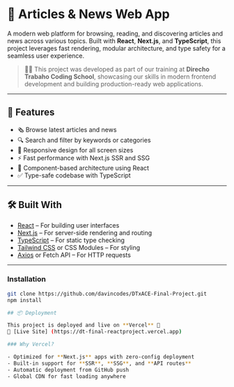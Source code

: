 # 📰 Articles & News Web App

A modern web platform for browsing, reading, and discovering articles and news across various topics. Built with **React**, **Next.js**, and **TypeScript**, this project leverages fast rendering, modular architecture, and type safety for a seamless user experience.

> 🧑‍🏫 This project was developed as part of our training at **Direcho Trabaho Coding School**, showcasing our skills in modern frontend development and building production-ready web applications.

---

## 🚀 Features

- 🗞️ Browse latest articles and news  
- 🔍 Search and filter by keywords or categories  
- 📱 Responsive design for all screen sizes  
- ⚡ Fast performance with Next.js SSR and SSG  
- 🧩 Component-based architecture using React  
- ✅ Type-safe codebase with TypeScript

---

## 🛠️ Built With

- [React](https://en.wikipedia.org/wiki/React_(software)) – For building user interfaces  
- [Next.js](https://en.wikipedia.org/wiki/Next.js) – For server-side rendering and routing  
- [TypeScript](https://en.wikipedia.org/wiki/TypeScript) – For static type checking  
- [Tailwind CSS](https://en.wikipedia.org/wiki/Tailwind_CSS) or CSS Modules – For styling  
- [Axios](https://en.wikipedia.org/wiki/Axios_(software)) or Fetch API – For HTTP requests

---

### Installation

```bash
git clone https://github.com/davincodes/DTxACE-Final-Project.git
npm install

## 📦 Deployment

This project is deployed and live on **Vercel** 🚀  
🔗 [Live Site] (https://dt-final-reactproject.vercel.app)

### Why Vercel?

- Optimized for **Next.js** apps with zero-config deployment  
- Built-in support for **SSR**, **SSG**, and **API routes**  
- Automatic deployment from GitHub push  
- Global CDN for fast loading anywhere

